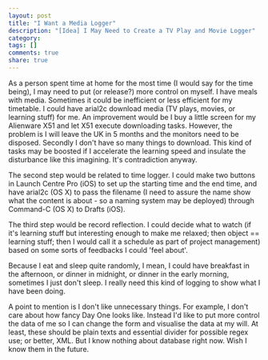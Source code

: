 ```yaml
---
layout: post
title: "I Want a Media Logger"
description: "[Idea] I May Need to Create a TV Play and Movie Logger"
category: 
tags: []
comments: true
share: true
---
```


<!--more-->

As a person spent time at home for the most time (I would say for the time being), I may need to put (or release?) more control on myself. I have meals with media. Sometimes it could be inefficient or less efficient for my timetable. I could have arial2c download media (TV plays, movies, or learning stuff) for me. An improvement would be I buy a little screen for my Alienware X51 and let X51 execute downloading tasks. However, the problem is I will leave the UK in 5 months and the monitors need to be disposed. Secondly I don't have so many things to download. This kind of tasks may be boosted if I accelerate the learning speed and insulate the disturbance like this imagining. It's contradiction anyway.

The second step would be related to time logger. I could make two buttons in Launch Centre Pro (iOS) to set up the starting time and the end time, and have arial2c (OS X) to pass the filename (I need to assure the name show what the content is about - so a naming system may be deployed) through Command-C (OS X) to Drafts (iOS).

The third step would be record reflection. I could decide what to watch (if it's learning stuff but interesting enough to make me relaxed; then object == learning stuff; then I would call it a schedule as part of project management) based on some sorts of feedbacks I could 'feel about'.

Because I eat and sleep quite randomly, I mean, I could have breakfast in the afternoon, or dinner in midnight, or dinner in the early morning, sometimes I just don't sleep. I really need this kind of logging to show what I have been doing.

A point to mention is I don't like unnecessary things. For example, I don't care about how fancy Day One looks like. Instead I'd like to put more control the data of me so I can change the form and visualise the data at my will. At least, these should be plain texts and essential divider for possible regex use; or better, XML. But I know nothing about database right now. Wish I know them in the future.